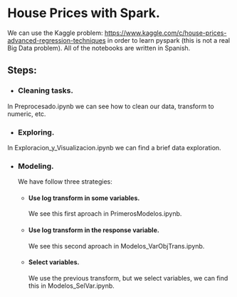 # House Prices with Spark.

We can use the Kaggle problem: https://www.kaggle.com/c/house-prices-advanced-regression-techniques in order 
to learn pyspark (this is not a real Big Data problem). All of the notebooks are written in Spanish.

## Steps:

- ### Cleaning tasks. 
In Preprocesado.ipynb we can see how to clean our data, transform to numeric, etc.

- ### Exploring.

In Exploracion_y_Visualizacion.ipynb we can find a brief data exploration.

- ### Modeling.

	We have follow three strategies:
	- #### Use log transform in some variables.
		We see this first aproach in PrimerosModelos.ipynb.
	- #### Use log transform in the response variable.
 		We see this second aproach in Modelos_VarObjTrans.ipynb.
	- #### Select variables.
		We use the previous transform, but we select variables, we can find this in Modelos_SelVar.ipynb.